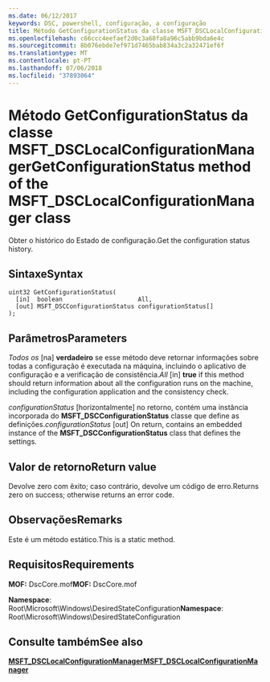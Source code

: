 ```yaml
---
ms.date: 06/12/2017
keywords: DSC, powershell, configuração, a configuração
title: Método GetConfigurationStatus da classe MSFT_DSCLocalConfigurationManager
ms.openlocfilehash: c66ccc4eefaef2d0c3a68fa8a96c5abb9bda6e4c
ms.sourcegitcommit: 8b076ebde7ef971d7465bab834a3c2a32471ef6f
ms.translationtype: MT
ms.contentlocale: pt-PT
ms.lasthandoff: 07/06/2018
ms.locfileid: "37893064"
---
```

# <a name="getconfigurationstatus-method-of-the-msftdsclocalconfigurationmanager-class"></a><span data-ttu-id="324f9-103">Método GetConfigurationStatus da classe MSFT_DSCLocalConfigurationManager</span><span class="sxs-lookup"><span data-stu-id="324f9-103">GetConfigurationStatus method of the MSFT_DSCLocalConfigurationManager class</span></span>

<span data-ttu-id="324f9-104">Obter o histórico do Estado de configuração.</span><span class="sxs-lookup"><span data-stu-id="324f9-104">Get the configuration status history.</span></span>

## <a name="syntax"></a><span data-ttu-id="324f9-105">Sintaxe</span><span class="sxs-lookup"><span data-stu-id="324f9-105">Syntax</span></span>

```mof
uint32 GetConfigurationStatus(
  [in]  boolean                     All,
  [out] MSFT_DSCConfigurationStatus configurationStatus[]
);
```

## <a name="parameters"></a><span data-ttu-id="324f9-106">Parâmetros</span><span class="sxs-lookup"><span data-stu-id="324f9-106">Parameters</span></span>

<span data-ttu-id="324f9-107">*Todos os* \[na\] **verdadeiro** se esse método deve retornar informações sobre todas a configuração é executada na máquina, incluindo o aplicativo de configuração e a verificação de consistência.</span><span class="sxs-lookup"><span data-stu-id="324f9-107">*All* \[in\] **true** if this method should return information about all the configuration runs on the machine, including the configuration application and the consistency check.</span></span>

<span data-ttu-id="324f9-108">*configurationStatus* \[horizontalmente\] no retorno, contém uma instância incorporada do **MSFT_DSCConfigurationStatus** classe que define as definições.</span><span class="sxs-lookup"><span data-stu-id="324f9-108">*configurationStatus* \[out\] On return, contains an embedded instance of the **MSFT_DSCConfigurationStatus** class that defines the settings.</span></span>

## <a name="return-value"></a><span data-ttu-id="324f9-109">Valor de retorno</span><span class="sxs-lookup"><span data-stu-id="324f9-109">Return value</span></span>

<span data-ttu-id="324f9-110">Devolve zero com êxito; caso contrário, devolve um código de erro.</span><span class="sxs-lookup"><span data-stu-id="324f9-110">Returns zero on success; otherwise returns an error code.</span></span>

## <a name="remarks"></a><span data-ttu-id="324f9-111">Observações</span><span class="sxs-lookup"><span data-stu-id="324f9-111">Remarks</span></span>

<span data-ttu-id="324f9-112">Este é um método estático.</span><span class="sxs-lookup"><span data-stu-id="324f9-112">This is a static method.</span></span>

## <a name="requirements"></a><span data-ttu-id="324f9-113">Requisitos</span><span class="sxs-lookup"><span data-stu-id="324f9-113">Requirements</span></span>

<span data-ttu-id="324f9-114">**MOF:** DscCore.mof</span><span class="sxs-lookup"><span data-stu-id="324f9-114">**MOF:** DscCore.mof</span></span>

<span data-ttu-id="324f9-115">**Namespace**: Root\Microsoft\Windows\DesiredStateConfiguration</span><span class="sxs-lookup"><span data-stu-id="324f9-115">**Namespace**: Root\Microsoft\Windows\DesiredStateConfiguration</span></span>

## <a name="see-also"></a><span data-ttu-id="324f9-116">Consulte também</span><span class="sxs-lookup"><span data-stu-id="324f9-116">See also</span></span>

[<span data-ttu-id="324f9-117">**MSFT_DSCLocalConfigurationManager**</span><span class="sxs-lookup"><span data-stu-id="324f9-117">**MSFT_DSCLocalConfigurationManager**</span></span>](msft-dsclocalconfigurationmanager.md)
